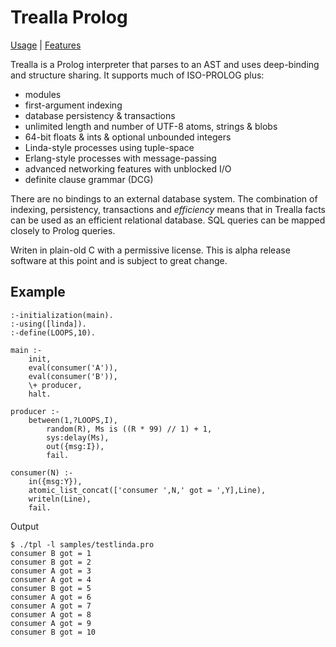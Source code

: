 Trealla Prolog
==============

[Usage](docs/USAGE.md) | [Features](docs/FEATURES.md)

Trealla is a Prolog interpreter that parses to an AST and uses deep-binding and structure sharing.
It supports much of ISO-PROLOG plus:

 - modules
 - first-argument indexing
 - database persistency & transactions
 - unlimited length and number of UTF-8 atoms, strings & blobs
 - 64-bit floats & ints & optional unbounded integers
 - Linda-style processes using tuple-space
 - Erlang-style processes with message-passing
 - advanced networking features with unblocked I/O
 - definite clause grammar (DCG)

There are no bindings to an external database system. The combination of indexing, persistency,
transactions and *efficiency* means that in Trealla facts can be used as an efficient relational
database. SQL queries can be mapped closely to Prolog queries.

Writen in plain-old C with a permissive license. This is alpha release software at this point and
is subject to great change.

Example
-------

	:-initialization(main).
	:-using([linda]).
	:-define(LOOPS,10).

	main :-
		init,
		eval(consumer('A')),
		eval(consumer('B')),
		\+ producer,
		halt.

	producer :-
		between(1,?LOOPS,I),
			random(R), Ms is ((R * 99) // 1) + 1,
			sys:delay(Ms),
			out({msg:I}),
			fail.

	consumer(N) :-
		in({msg:Y}),
		atomic_list_concat(['consumer ',N,' got = ',Y],Line),
		writeln(Line),
		fail.

Output

	$ ./tpl -l samples/testlinda.pro
	consumer B got = 1
	consumer B got = 2
	consumer A got = 3
	consumer A got = 4
	consumer B got = 5
	consumer A got = 6
	consumer A got = 7
	consumer A got = 8
	consumer A got = 9
	consumer B got = 10
